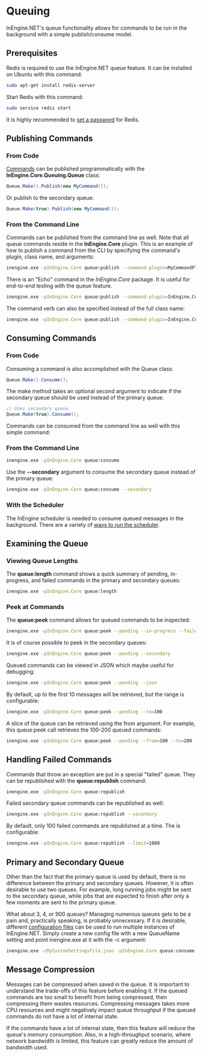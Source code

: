 # Queuing

InEngine.NET's queue functionality allows for commands to be run in the background with a simple publish/consume model. 

## Prerequisites

Redis is required to use the InEngine.NET queue feature. 
It can be installed on Ubuntu with this command:

```bash
sudo apt-get install redis-server
```

Start Redis with this command:

```bash
sudo service redis start
```

<div class="alert alert-info">
It is highly recommended to <a href="https://redis.io/topics/security#authentication-feature">set a password</a> for Redis.
</div>

## Publishing Commands

### From Code

[Commands](commands) can be published programmatically with the **InEngine.Core.Queuing.Queue** class:

```c#
Queue.Make().Publish(new MyCommand());
```

Or publish to the secondary queue:

```c#
Queue.Make(true).Publish(new MyCommand());
```

### From the Command Line

Commands can be published from the command line as well.
Note that all queue commands reside in the **InEngine.Core** plugin.
This is an example of how to publish a command from the CLI by specifying the command's plugin, class name, and arguments:

```bash
inengine.exe -pInEngine.Core queue:publish --command-plugin=MyCommandPlugin.dll --command-class=MyCommand --args "text=bar"
```

There is an "Echo" command in the *InEngine.Core* package. It is useful for end-to-end testing with the queue feature.
 
```bash
inengine.exe -pInEngine.Core queue:publish --command-plugin=InEngine.Core.dll --command-class=InEngine.Core.Commands.Echo --args "text=foo"
```

The command verb can also be specified instead of the full class name:
 
```bash
inengine.exe -pInEngine.Core queue:publish --command-plugin=InEngine.Core.dll --command-verb=echo--args "text=foo"
```

## Consuming Commands

### From Code
Consuming a command is also accomplished with the Queue class:

```c#
Queue.Make().Consume();
```

The make method takes an optional second argument to indicate if the secondary queue should be used instead of the primary queue.

```c#
// Uses secondary queue.
Queue.Make(true).Consume();
```

Commands can be consumed from the command line as well with this simple command:

### From the Command Line

```bash
inengine.exe -pInEngine.Core queue:consume
```

Use the **--secondary** argument to consume the secondary queue instead of the primary queue:

```bash
inengine.exe -pInEngine.Core queue:consume --secondary
```

### With the Scheduler

The InEngine scheduler is needed to consume queued messages in the background. 
There are a variety of [ways to run the scheduler](scheduling/#running-the-scheduler).

## Examining the Queue

### Viewing Queue Lengths

The **queue:length** command shows a quick summary of pending, in-progress, and failed commands in the primary and secondary queues:

```bash
inengine.exe -pInEngine.Core queue:length
```

### Peek at Commands

The **queue:peek** command allows for queued commands to be inspected:

```bash
inengine.exe -pInEngine.Core queue:peek --pending --in-progress --failed
```  

It is of course possible to peek in the secondary queues:

```bash
inengine.exe -pInEngine.Core queue:peek --pending --secondary
```

Queued commands can be viewed in JSON which maybe useful for debugging:

```bash
inengine.exe -pInEngine.Core queue:peek --pending --json
```  

By default, up to the first 10 messages will be retrieved, but the range is configurable:

```bash
inengine.exe -pInEngine.Core queue:peek --pending --to=100
```

A slice of the queue can be retrieved using the from argument.
For example, this queue:peek call retrieves the 100-200 queued commands:

```bash
inengine.exe -pInEngine.Core queue:peek --pending --from=100 --to=200
```

## Handling Failed Commands

Commands that throw an exception are put in a special "failed" queue. 
They can be republished with the **queue:republish** command:

```bash
inengine.exe -pInEngine.Core queue:republish
```

Failed secondary queue commands can be republished as well:

```bash
inengine.exe -pInEngine.Core queue:republish --secondary
```

By default, only 100 failed commands are republished at a time.
The is configurable:

```bash
inengine.exe -pInEngine.Core queue:republish --limit=1000
```

## Primary and Secondary Queue

Other than the fact that the primary queue is used by default, there is no difference between the primary and secondary queues. 
However, it is often desirable to use two queues. 
For example, long running jobs might be sent to the secondary queue, 
while jobs that are expected to finish after only a few moments are sent to the primary queue.

What about 3, 4, or 900 queues? Managing numerous queues gets to be a pain and, practically speaking, is probably unnecessary.
If it is desirable, different [configuration files](configuration) can be used to run multiple instances of InEngine.NET.
Simply create a new config file with a new QueueName setting and point inengine.exe at it with the -c argument:

```bash
inengine.exe -cMyCustomSettingsFile.json -pInEngine.Core queue:consume
```

## Message Compression

Messages can be compressed when saved in the queue. 
It is important to understand the trade-offs of this feature before enabling it.
If the queued commands are too small to benefit from being compressed, then compressing them wastes resources.
Compressing messages takes more CPU resources and might negatively impact queue throughput if the queued commands do not have a lot of internal state.
 
If the commands have a lot of internal state, then this feature will reduce the queue's memory consumption.
Also, in a high-throughput scenario, where network bandwidth is limited, this feature can greatly reduce the amount of bandwidth used.

